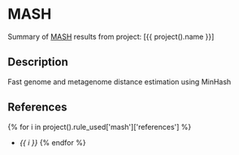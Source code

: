 # MASH
Summary of [MASH](https://github.com/marbl/Mash) results from project: [{{ project().name }}] 

## Description
Fast genome and metagenome distance estimation using MinHash

## References
{% for i in project().rule_used['mash']['references'] %}
  - *{{ i }}*
{% endfor %}
